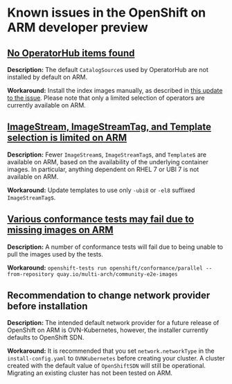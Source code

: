 # Known issues in the OpenShift on ARM developer preview

## [No OperatorHub items found](https://github.com/openshift/ocp-on-arm/issues/1)

  **Description:** The default `CatalogSource`s used by OperatorHub are not installed by default on ARM.

  **Workaround:** Install the index images manually, as described in [this update to the issue](https://github.com/openshift/ocp-on-arm/issues/1#issuecomment-970450106).
  Please note that only a limited selection of operators are currently available on ARM.

## [ImageStream, ImageStreamTag, and Template selection is limited on ARM](https://github.com/openshift/ocp-on-arm/issues/10)

  **Description:** Fewer `ImageStream`s, `ImageStreamTag`s, and `Template`s are available on ARM, based on the availability of the underlying container images.
  In particular, anything dependent on RHEL 7 or UBI 7 is not available on ARM.
  
  **Workaround:** Update templates to use only `-ubi8` or `-el8` suffixed `ImageStreamTag`s.

## [Various conformance tests may fail due to missing images on ARM](https://github.com/openshift/ocp-on-arm/issues/6)

  **Description:** A number of conformance tests will fail due to being unable to pull the images used by the tests.

  **Workaround:** `openshift-tests run openshift/conformance/parallel --from-repository quay.io/multi-arch/community-e2e-images`

## Recommendation to change network provider before installation

  **Description:** The intended default network provider for a future release of OpenShift on ARM is OVN-Kubernetes, however, the installer currently defaults to OpenShift SDN.
  
  **Workaround:** It is recommended that you set `network.networkType` in the `install-config.yaml` to `OVNKubernetes` before creating your cluster.
  A cluster created with the default value of `OpenShiftSDN` will still be operational.  Migrating an existing cluster has not been tested on ARM.

